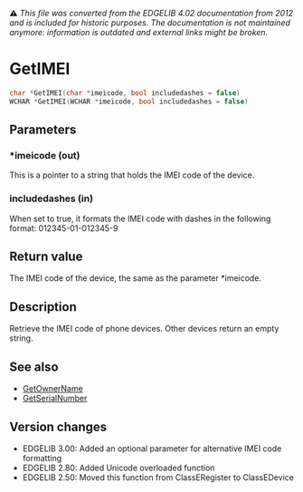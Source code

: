 :warning: _This file was converted from the EDGELIB 4.02 documentation from 2012 and is included for historic purposes. The documentation is not maintained anymore: information is outdated and external links might be broken._

# GetIMEI


```c++
char *GetIMEI(char *imeicode, bool includedashes = false) 
WCHAR *GetIMEI(WCHAR *imeicode, bool includedashes = false)
```

## Parameters
### *imeicode (out)
This is a pointer to a string that holds the IMEI code of the device.

### includedashes (in)
When set to true, it formats the IMEI code with dashes in the following format: 012345-01-012345-9

## Return value
The IMEI code of the device, the same as the parameter *imeicode.

## Description
Retrieve the IMEI code of phone devices. Other devices return an empty string.

## See also
* [GetOwnerName](classedevice_getownername.md)
* [GetSerialNumber](classedevice_getserialnumber.md)

## Version changes
- EDGELIB 3.00: Added an optional parameter for alternative IMEI code formatting 
- EDGELIB 2.80: Added Unicode overloaded function 
- EDGELIB 2.50: Moved this function from ClassERegister to ClassEDevice

